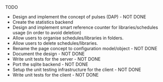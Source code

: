 TODO
-   Design and implement the concept of pulses (DAP) - NOT DONE
-   Create the statistics backend
-   Design and implement smart reference counter for libraries/schedules usage (in order to avoid deletion)
-   Allow users to organise schedules/libraries in folders.
-   Allow users to delete schedules/libraries.
-   Rename the page concept to configuration model/object - NOT DONE
-   Document the design - NOT DONE
-   Write unit tests for the server - NOT DONE
-   Port the sqlite backend - NOT DONE
-   Setup the unit testing infrastructure for the client - NOT DONE
-   Write unit tests for the client - NOT DONE
